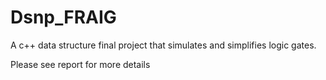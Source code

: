 # Dsnp_FRAIG
A c++ data structure final project that simulates and simplifies logic gates.

Please see report for more details
